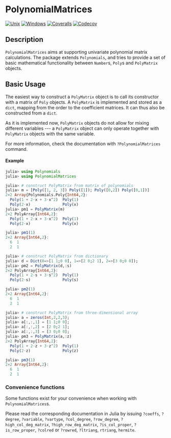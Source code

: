 # PolynomialMatrices

[![Unix][unix-img]][unix-link]
[![Windows][win-img]][win-link]
[![Coveralls][ca-img]][ca-link]
[![Codecov][cc-img]][cc-link]

[unix-img]: https://img.shields.io/travis/neveritt/PolynomialMatrices.jl/master.svg?label=unix
[unix-link]: https://travis-ci.org/neveritt/PolynomialMatrices.jl
[win-img]: https://img.shields.io/appveyor/ci/neveritt/PolynomialMatrices-jl/master.svg?label=windows
[win-link]: https://ci.appveyor.com/project/neveritt/PolynomialMatrices-jl/branch/master
[ca-img]: https://img.shields.io/coveralls/neveritt/PolynomialMatrices.jl/master.svg?label=coveralls
[ca-link]: https://coveralls.io/github/neveritt/PolynomialMatrices.jl?branch=master
[cc-img]: https://img.shields.io/codecov/c/github/neveritt/PolynomialMatrices.jl/master.svg?label=codecov
[cc-link]: https://codecov.io/gh/neveritt/PolynomialMatrices.jl?branch=master

## Description

`PolynomialMatrices` aims at supporting univariate polynomial matrix calculations.
The package extends `Polynomials`, and tries to provide a set of basic mathematical
functionality between `Number`s, `Poly`s and `PolyMatrix` objects.

## Basic Usage

The easiest way to construct a `PolyMatrix` object is to call its constructor
with a matrix of `Poly` objects. A `PolyMatrix` is implemented and stored as a
`dict`, mapping from the order to the coefficient matrices. It can thus also
be constructed from a `dict`.

As it is implemented now, `PolyMatrix` objects do not allow for mixing
different variables --- a `PolyMatrix` object can only operate together
with `PolyMatrix` objects with the same variable.

For more information, check the documentation with `?PolynomialMatrices` command.

#### Example

```julia
julia> using Polynomials
julia> using PolynomialMatrices

julia> # construct PolyMatrix from matrix of polynomials
julia> m = [Poly([1, 2, 3]) Poly([1]); Poly([0,2]) Poly([0,1])]
2×2 Array{Polynomials.Poly{Int64,2}:
  Poly(1 + 2⋅x + 3⋅x^2)  Poly(1)
  Poly(2⋅x)              Poly(x)
julia> pm1 = PolyMatrix(m)
2×2 PolyArray{Int64,2}:
  Poly(1 + 2⋅x + 3⋅x^2)  Poly(1)
  Poly(2⋅x)              Poly(x)

julia> pm1(1)
2×2 Array{Int64,2}:
  6  1
  2  1

julia> # construct PolyMatrix from dictionary
julia> d = Dict(0=>[1 1;0 0], 1=>[2 0;2 1], 2=>[3 0;0 0]);
julia> pm2 = PolyMatrix(d,:s)
2×2 PolyArray{Int64,2}:
  Poly(1 + 2⋅s + 3⋅s^2)  Poly(1)
  Poly(2⋅s)              Poly(s)

julia> pm2(1)
2×2 Array{Int64,2}:
  6  1
  2  1

julia> # construct PolyMatrix from three-dimensional array
julia> a = zeros(Int,2,2,3);
julia> a[:,:,1] = [1 1;0 0];
julia> a[:,:,2] = [2 0;2 1];
julia> a[:,:,3] = [3 0;0 0];
julia> pm3 = PolyMatrix(a,:z)
2×2 PolyArray{Int64,2}:
  Poly(1 + 2⋅z + 3⋅z^2)  Poly(1)
  Poly(2⋅z)              Poly(z)

julia> pm3(1)
2×2 Array{Int64,2}:
  6  1
  2  1
```

### Convenience functions

Some functions exist for your convenience when working with `PolynomialMatrices`s.

Please read the corresponding documentation in Julia by issuing `?coeffs`, `?degree`,
`?variable`, `?vartype`, `?col_degree`, `?row_degree`, `?high_col_deg_matrix`,
`?high_row_deg_matrix`, `?is_col_proper`, `?is_row_proper`,
`?colred` or `?rowred`, `?ltriang`, `rtriang`, `hermite`.
